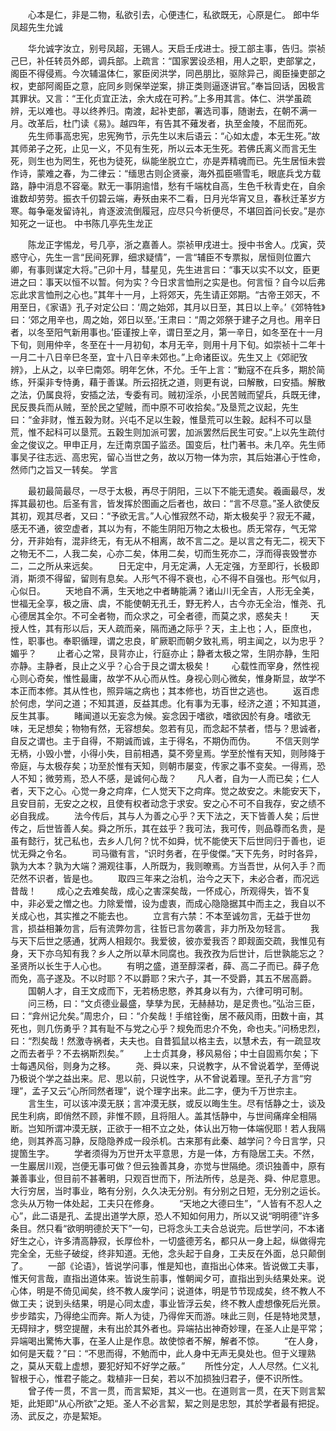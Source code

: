 <!-- { "loadSidebar": true } -->
　　心本是仁，非是二物，私欲引去，心便违仁，私欲既无，心原是仁。
郎中华凤超先生允诚

　　华允诚字汝立，别号凤超，无锡人。天启壬戌进士。授工部主事，告归。崇祯己巳，补任转员外郎，调兵部。上疏言：“国家罢设丞相，用人之职，吏部掌之，阁臣不得侵焉。今次辅温体仁，冢臣闵洪学，同邑朋比，驱除异己，阁臣操吏部之权，吏部阿阁臣之意，庇同乡则保举逆案，排正类则逼逐讲官。”奉旨回话，因极言其罪状。又言：“王化贞宜正法，余大成在可矜。”上多用其言。体仁、洪学虽疏辨，无以难也。寻以终养归。南渡，起补吏部，署选司事，随谢去，在朝不满一月。改革后，杜门读《易》。越四年，有告其不薙发者，执至金陵，不屈而死。
　　先生师事高忠宪，忠宪殉节，示先生以末后语云：“心如太虚，本无生死。”故其师弟子之死，止见一义，不见有生死，所以云本无生死。若佛氏离义而言无生死，则生也为罔生，死也为徒死，纵能坐脱立亡，亦是弄精魂而已。先生居恒未尝作诗，蒙难之春，为二律云：“缅思古则企贤豪，海外孤臣嚥雪毛，眼底兵戈方载路，静中消息不容毫。默无一事阴逾惜，愁有千端枕自高，生色千秋青史在，自余谁数却劳劳。振衣千仞碧云端，寿殀由来不二看，日月光华宵又旦，春秋迁革岁方寒。每争毫发留诗礼，肯逐波流倒履冠，应尽只今祈便尽，不堪回首问长安。”是亦知死之一证也。
中书陈几亭先生龙正

　　陈龙正字惕龙，号几亭，浙之嘉善人。崇祯甲戌进士。授中书舍人。戊寅，荧惑守心，先生一言“民间死罪，细求疑情”，一言“辅臣不专票拟，居恒则位置六卿，有事则谋定大将。”己卯十月，彗星见，先生进言曰：“事天以实不以文，臣更进之曰：事天以恒不以暂。何为实？今日求言恤刑之实是也。何言恒？自今以后弗忘此求言恤刑之心也。”其年十一月，上将郊天，先生请正郊期。“古帝王郊天，不用至日，《家语》孔子对定公曰：‘周之始郊，其月以日至，其日以上辛。’《郊特牲》曰：‘郊之用辛也，周之始，郊日以至。’王肃曰：“周之郊祭于建子之月也。用辛日者，以冬至阳气新用事也。’臣谨按上辛，谓日至之月，第一辛日，如冬至在十一月下旬，则用仲辛，冬至在十一月初旬，本月无辛，则用十月下旬。如崇祯十二年十一月二十八日辛巳冬至，宜十八日辛未郊也。”上命诸臣议。先生又上《郊祀攷辨》，上从之，以辛巳南郊。明年乞休，不允。壬午上言：“勦寇不在兵多，期於简练，歼渠非专恃勇，藉于善谋。所云招抚之道，则更有说，曰解散，曰安插。解散之法，仍属良将，安插之法，专委有司。贼初淫杀，小民苦贼而望兵，兵既无律，民反畏兵而从贼，至於民之望贼，而中原不可收拾矣。”及垦荒之议起，先生曰：“金非财，惟五穀为财。兴屯不足以生穀，惟垦荒可以生穀。起科不可以垦荒，惟不起科可以垦荒。五穀生则加派可罢，加派罢然后民生可安。”上以先生疏付金之俊议之。甲申正月，左迁南京国子监丞。国变后，杜门著书。未几卒。先生师事吴子往志远、高忠宪，留心当世之务，故以万物一体为宗，其后始湛心于性命，然师门之旨又一转矣。
学言

　　最初最简最尽，一尽于太极，再尽于阴阳，三以下不能无遗矣。羲画最尽，发挥其最初也。后圣有言，皆发挥於图画之后者也，故曰：“言不尽意。”圣人欲使反其初，观其尽者，又曰：“予欲无言。”人心惟寂然不动，斯太极矣乎？寂无不藏，感无不通，彼空虚者，其以为有，不能生阴阳万物之太极也。质无常存，气无常分，开非始有，混非终无，有无从不相离，故不言二之。是以言之有无二，视天下之物无不二，人我二矣，心亦二矣，体用二矣，切而生死亦二，浮而得丧毁誉亦二，二之所从来远矣。
　　日无定中，月无定满，人无定强，方至即行，长极即消，斯须不得留，留则有息矣。人形气不得不衰也，心不得不自强也。形气似月，心似日。
　　天地自不满，生天地之中者畴能满？诸山川无全吉，人形无全美，世福无全享，极之唐、虞，不能使朝无孔壬，野无矜人，古今亦无全治，惟尧、孔心德居其全尔。不可全者物，而众求之，可全者德，而莫之求，惑矣夫！
　　天授人性，其有形以后，天人疏而亲，隔而通之际乎？天，主上也；人，臣庶也，性，职事也。奉职循理，谓之忠良，旷厥职而朝夕致礼焉，明主闻之，以为忠乎？媚乎？
　　止者心之常，艮背亦止，行庭亦止；静者太极之常，生阴亦静，生阳亦静。主静者，艮止之义乎？心合于艮之谓太极矣！
　　心载性而宰身，然性视心则心奇矣，惟性最庸，故学不从心而从性。身视心则心微矣，惟身斯显，故学不本正而本修。其从性也，照异端之病也；其本修也，坊百世之逃也。
　　返百虑於何虑，学问之道；不知其道，反益其虑。化有事为无事，经济之道；不知其道，反生其事。
　　睹闻道以无妄念为候。妄念因于嗜欲，嗜欲因於有身。嗜欲无味，无足想矣；物物有然，无容想矣。忽若有见，而念起不禁者，悟与？思诚者，自反之谓也。主于自得，不期诚而诚，主于得名，不期伪而伪。
　　不信天则学无柄，小毁小誉，小得小失，目前相遇，莫不旁皇焉。学至於惟有天知，则陟降于帝庭，与太极存矣；功至於惟有天知，则朝市屡变，传家之事不变矣。一得焉，恐人不知；微劳焉，恐人不感，是诚何心哉？
　　凡人者，自为一人而已矣；仁人者，天下之心。心觉一身之疴痒，仁人觉天下之疴痒。觉之故安之。未能安天下，且安目前，无安之之权，且使有权者动念于求安。安之心不可不自我存，安之绩不必自我成。
　　法今传后，其与人为善之心乎？天下法之，天下皆善人矣；后世传之，后世皆善人矣。舜之所乐，其在兹乎？我可法，我可传，则品尊而名贵，是虽有懿行，犹己私也，去乡人几何？忧不如舜，忧不能使天下后世同归于善也，讵忧无舜之令名。
　　司马徽有言，“识时务者，在乎俊傑。”天下先务，时时各异，孰为大本？孰为大端？溯观往事，人所既为，我则暸焉。方当吾世，从何入手？而茫然不识者，皆是也。
　　取四三年来之治机，治今之天下，未必合者，而况远昔哉！
　　成心之去难矣哉，成心之害深矣哉，一怀成心，所观得失，皆不复中，非必爱之憎之也。力除爱憎，设为虚衷，而成心隐隐据其中而主之，我自以不关成心也，其实推之不能去也。
　　立言有六禁：不本至诚勿言，无益于世勿言，损益相兼勿言，后有流弊勿言，往哲已言勿袭言，非力所及勿轻言。
　　我与天下后世之感通，犹两人相觌尔。我爱彼，彼亦爱我否？即觌面交疏，我惟见有身，天下亦乌知有我？乡人之所以草木同腐也。我孜孜为后世计，后世孰能忘之？圣贤所以长生于人心也。
　　有明之盛，道至醇深者，薛、高二子而已。薛子危而免，高子遂及。不以时耶？不以爵耶？宋六子，其一不受爵，其五不居高爵。
　　国朝人才，自王文成而下，无若杨忠愍，养其身以有为，六律可明可制。
　　问三杨，曰：“文贞德业最盛，孳孳为民，无赫赫功，是足贵也。”弘治三臣，曰：“弇州记允矣。”周忠介，曰：“介矣哉！手绾铨衡，居不蔽风雨，田数十亩，其死也，则几伤勇乎？其有耻不与党之心乎？规免而忠介不免，命也夫。”问杨忠烈，曰：“烈矣哉！然激寺祸者，夫夫也。自昔狐鼠以格主去，以慧术去，有一疏显攻之而去者乎？不去祸斯烈矣。”
　　上士贞其身，移风易俗；中士自固焉尔矣；下士每遇风俗，则身为之移。
　　尧、舜以来，只说教字，从不曾说着学，至傅说乃极说个学之益出来。尼、思以前，只说性字，从不曾说着理。至孔子方言“穷理”，孟子又云“心所同然者理”，说个理字出来。此二字，便为千万世宗主。
　　言生生，可以该冲漠无朕；言冲漠无朕，或反以晦生生。尽有恬静之士，谈及民生利病，即俏然不顾，非惟不顾，且将阻人。盖其恬静中，与世间痛痒全相隔断。岂知所谓冲漠无朕，正欲于一相不立之处，体认出万物一体端倪耶！若人我隔绝，则其养高习静，反隐隐养成一段杀机。古来那有此秦、越学问？今日言学，只提箇生字。
　　学者须得为万世开太平意思，方是一体，方有隐居工夫。不然，一生巖居川观，岂便无事可做？但云独善其身，亦觉与世隔绝。须识独善中，原有兼善事业，但目前不甚著明，只观百世而下，所法所传，总是尧、舜、仲尼意思。大行穷居，当时事业，略有分别，久久决无分别。有分别之日短，无分别之运长。念头从万物一体处起，工夫只在修身。
　　“天地之大德曰生”，“人皆有不忍人之心”，此二语是孔、孟提出道学大原，恐人不知如何用力，所以又说“明明德”许多条目。然只看“欲明明德於天下”一句，已将念头工夫合总说完。后世学问，不本诸好生之心，许多清高静寂，长厚俭朴，一切盛德芳名，都只从一身上起，纵做得完完全全，无些子破绽，终非知道。无他，念头起于自身，工夫反在外面，总只颠倒了。
　　一部《论语》，皆说学问事，惟是知也，直指出心体来。皆说做工夫事，惟天何言哉，直指出道体来。皆说生前事，惟朝闻夕可，直指出到头结果处来。说心体，明是不倚见闻矣，终不教人废学问；说道体，明是节节现成矣，终不教人不做工夫；说到头结果，明是心同太虚，事业皆浮云矣，终不教人虚想像死后光景。步步踏实，乃得绝尘而奔。斯人为徒，乃得侔天而游。味此三则，任是特地灵慧，无碍辩才，劈空提醒，未有出於其外者也。异端拈出神奇妙理，在圣人止是平常；异端喝出驚怖大事，在圣人止是作息。故使惊者不解，解者不惊。
　　“在人身，如何是天载？”曰：“不思而得，不勉而中，此人身中无声无臭处也。但于义理熟之，莫从天载上虚想，要犯好知不好学之蔽。”
　　所性分定，人人尽然。仁义礼智根于心，惟君子能之。栽植非一日矣，若以不加损独归君子，便不识所性。
　　曾子传一贯，不言一贯，而言絜矩，其义一也。在道则言一贯，在天下则言絜矩，此矩即“从心所欲”之矩。圣人不必言絜，絜之则是忠恕，其於学者最有把捉。汤、武反之，亦是絜矩。
